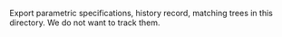 Export parametric specifications, history record, matching trees in this
directory. We do not want to track them.
